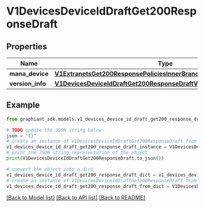 # V1DevicesDeviceIdDraftGet200ResponseDraft


## Properties

Name | Type | Description | Notes
------------ | ------------- | ------------- | -------------
**mana_device** | [**V1ExtranetsGet200ResponsePoliciesInnerBranchesExcludedDevicesInner**](V1ExtranetsGet200ResponsePoliciesInnerBranchesExcludedDevicesInner.md) |  | [optional] 
**version_info** | [**V1DevicesDeviceIdDraftGet200ResponseDraftVersionInfo**](V1DevicesDeviceIdDraftGet200ResponseDraftVersionInfo.md) |  | [optional] 

## Example

```python
from graphiant_sdk.models.v1_devices_device_id_draft_get200_response_draft import V1DevicesDeviceIdDraftGet200ResponseDraft

# TODO update the JSON string below
json = "{}"
# create an instance of V1DevicesDeviceIdDraftGet200ResponseDraft from a JSON string
v1_devices_device_id_draft_get200_response_draft_instance = V1DevicesDeviceIdDraftGet200ResponseDraft.from_json(json)
# print the JSON string representation of the object
print(V1DevicesDeviceIdDraftGet200ResponseDraft.to_json())

# convert the object into a dict
v1_devices_device_id_draft_get200_response_draft_dict = v1_devices_device_id_draft_get200_response_draft_instance.to_dict()
# create an instance of V1DevicesDeviceIdDraftGet200ResponseDraft from a dict
v1_devices_device_id_draft_get200_response_draft_from_dict = V1DevicesDeviceIdDraftGet200ResponseDraft.from_dict(v1_devices_device_id_draft_get200_response_draft_dict)
```
[[Back to Model list]](../README.md#documentation-for-models) [[Back to API list]](../README.md#documentation-for-api-endpoints) [[Back to README]](../README.md)


